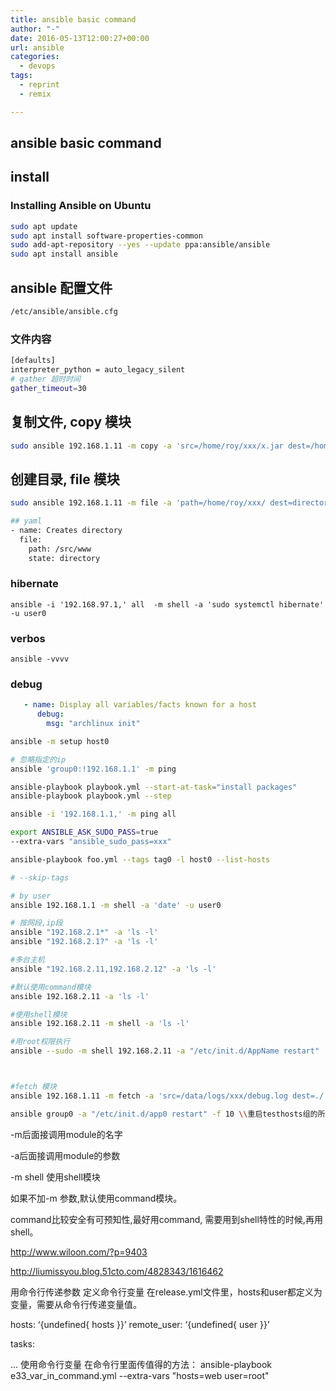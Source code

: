 ```yaml
---
title: ansible basic command
author: "-"
date: 2016-05-13T12:00:27+00:00
url: ansible
categories:
  - devops
tags:
  - reprint
  - remix

---
```

## ansible basic command

## install

### Installing Ansible on Ubuntu

```bash
sudo apt update
sudo apt install software-properties-common
sudo add-apt-repository --yes --update ppa:ansible/ansible
sudo apt install ansible
```

## ansible 配置文件

```bash
/etc/ansible/ansible.cfg
```

### 文件内容

```bash
[defaults]
interpreter_python = auto_legacy_silent
# gather 超时时间
gather_timeout=30

```

## 复制文件, copy 模块

```bash
sudo ansible 192.168.1.11 -m copy -a 'src=/home/roy/xxx/x.jar dest=/home/ansible/' --sudo
```

## 创建目录, file 模块

```bash
sudo ansible 192.168.1.11 -m file -a 'path=/home/roy/xxx/ dest=directory'

## yaml
- name: Creates directory
  file:
    path: /src/www
    state: directory
```

### hibernate

    ansible -i '192.168.97.1,' all  -m shell -a 'sudo systemctl hibernate'  -u user0

### verbos

    ansible -vvvv

### debug

```yaml
   - name: Display all variables/facts known for a host
      debug:
        msg: "archlinux init"
```

```bash
ansible -m setup host0
```

```bash
# 忽略指定的ip
ansible 'group0:!192.168.1.1' -m ping

ansible-playbook playbook.yml --start-at-task="install packages"
ansible-playbook playbook.yml --step

ansible -i '192.168.1.1,' -m ping all

export ANSIBLE_ASK_SUDO_PASS=true
--extra-vars "ansible_sudo_pass=xxx"

ansible-playbook foo.yml --tags tag0 -l host0 --list-hosts

# --skip-tags

# by user
ansible 192.168.1.1 -m shell -a 'date' -u user0

# 按网段,ip段
ansible "192.168.2.1*" -a 'ls -l'
ansible "192.168.2.1?" -a 'ls -l'

#多台主机
ansible "192.168.2.11,192.168.2.12" -a 'ls -l'

#默认使用command模块
ansible 192.168.2.11 -a 'ls -l'

#使用shell模块
ansible 192.168.2.11 -m shell -a 'ls -l'

#用root权限执行
ansible --sudo -m shell 192.168.2.11 -a "/etc/init.d/AppName restart"



#fetch 模块
ansible 192.168.1.11 -m fetch -a 'src=/data/logs/xxx/debug.log dest=./' --sudo

ansible group0 -a "/etc/init.d/app0 restart" -f 10 \\重启testhosts组的所有机器,每次重启10台
```

-m后面接调用module的名字
  
-a后面接调用module的参数

-m shell 使用shell模块
  
如果不加-m 参数,默认使用command模块。
  
command比较安全有可预知性,最好用command, 需要用到shell特性的时候,再用shell。

<http://www.wiloon.com/?p=9403>

<http://liumissyou.blog.51cto.com/4828343/1616462>

用命令行传递参数
定义命令行变量
在release.yml文件里，hosts和user都定义为变量，需要从命令行传递变量值。

hosts: ‘{undefined{ hosts }}’
remote_user: ‘{undefined{ user }}’

tasks:

…
使用命令行变量
在命令行里面传值得的方法：
 ansible-playbook e33_var_in_command.yml --extra-vars "hosts=web user=root"
